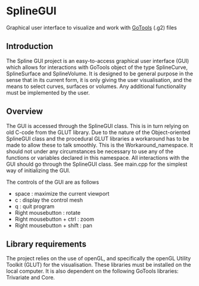 # SplineGUI

Graphical user interface to visualize and work with [GoTools](https://github.com/SINTEF-Geometry/GoTools) (.g2) files

##  Introduction

The Spline GUI project is an easy-to-access graphical user interface (GUI) which allows for interactions with GoTools object of the type SplineCurve, SplineSurface and SplineVolume. It is designed to be general purpose in the sense that in its current form, it is only giving the user visualisation, and the means to select curves, surfaces or volumes. Any additional functionality must be implemented by the user.

## Overview

The GUI is accessed through the SplineGUI class. This is in turn relying on old C-code from the GLUT library. Due to the nature of the Object-oriented SplineGUI class and the procedural GLUT libraries a workaround has to be made to allow these to talk smoothly. This is the Workaround_namespace. It should not under any circumstances be necessary to use any of the functions or variables declared in this namespace. All interactions with the GUI should go through the SplineGUI class. See main.cpp for the simplest way of initializing the GUI.

The controls of the GUI are as follows
  * space : maximize the current viewport
  * c : display the control mesh
  * q : quit program
  * Right mousebutton : rotate
  * Right mousebutton + ctrl : zoom
  * Right mousebutton + shift : pan

## Library requirements

The project relies on the use of openGL, and specifically the openGL Utility Toolkit (GLUT) for the visualisation. These libraries must be installed on the local computer. It is also dependent on the following GoTools libraries: Trivariate and Core.
